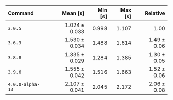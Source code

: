 | Command | Mean [s] | Min [s] | Max [s] | Relative |
|:---|---:|---:|---:|---:|
| `3.0.5` | 1.024 ± 0.033 | 0.998 | 1.107 | 1.00 |
| `3.6.3` | 1.530 ± 0.034 | 1.488 | 1.614 | 1.49 ± 0.06 |
| `3.8.8` | 1.335 ± 0.029 | 1.284 | 1.385 | 1.30 ± 0.05 |
| `3.9.6` | 1.555 ± 0.042 | 1.516 | 1.663 | 1.52 ± 0.06 |
| `4.0.0-alpha-13` | 2.107 ± 0.041 | 2.045 | 2.172 | 2.06 ± 0.08 |
